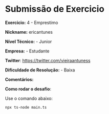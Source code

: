 # Submissão de Exercicio

**Exercicio:** 4 - Emprestimo

**Nickname:** ericantunes

**Nível Técnico:** - Junior

**Empresa:** - Estudante

**Twitter**: https://twitter.com/vieiraantuness

**Dificuldade de Resolução:** - Baixa

**Comentários:**

**Como rodar o desafio**: 

Use o comando abaixo: 
```bash
npx ts-node main.ts 
```